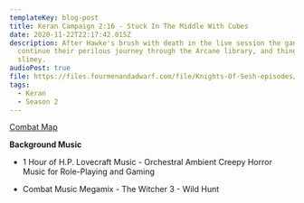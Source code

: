 ```yaml
---
templateKey: blog-post
title: Keran Campaign 2:16 - Stuck In The Middle With Cubes
date: 2020-11-22T22:17:42.015Z
description: After Hawke's brush with death in the live session the gang
  continue their perilous journey through the Arcane library, and things get
  slimey.
audioPost: true
file: https://files.fourmenandadwarf.com/file/Knights-Of-Sesh-episodes/Season_2/Keran-27.mp3
tags:
  - Keran
  - Season 2
---
```

[Combat Map](https://files.fourmenandadwarf.com/file/Knights-Of-Sesh-episodes/Season_2/images/TheVaultHeistEncounter.jpg)

**Background Music**

* 1 Hour of H.P. Lovecraft Music - Orchestral Ambient Creepy Horror Music for Role-Playing and Gaming

* Combat Music Megamix - The Witcher 3 - Wild Hunt